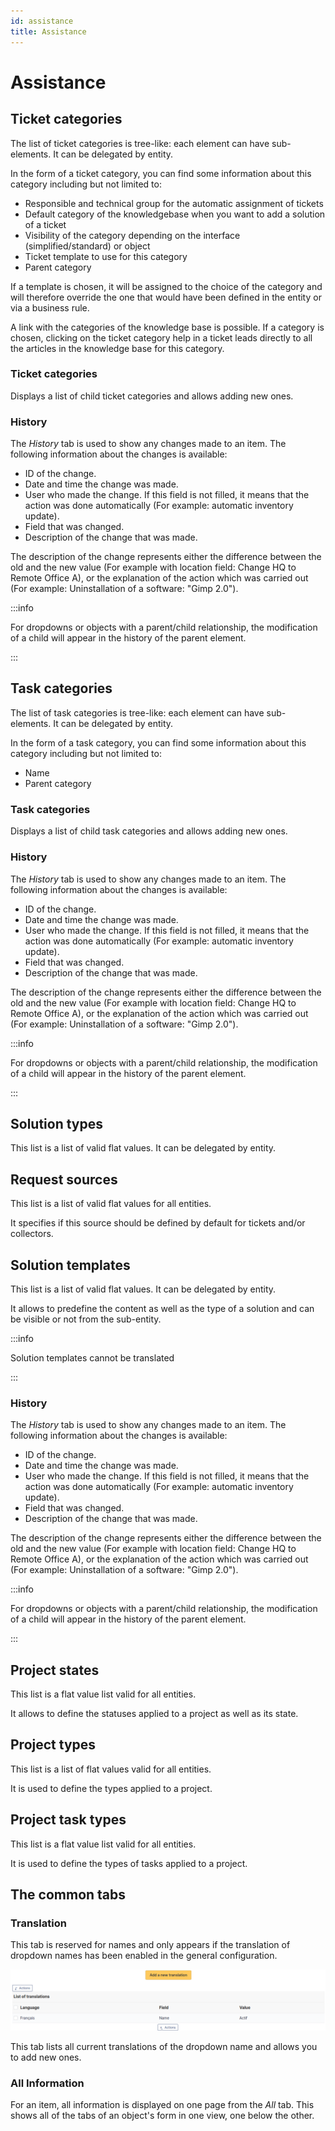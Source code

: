 ```yaml
---
id: assistance
title: Assistance
---
```


# Assistance

## Ticket categories

The list of ticket categories is tree-like: each element can have
sub-elements. It can be delegated by entity.

In the form of a ticket category, you can find some information about
this category including but not limited to:

- Responsible and technical group for the automatic assignment of
  tickets
- Default category of the knowledgebase when you want to add a solution
  of a ticket
- Visibility of the category depending on the interface
  (simplified/standard) or object
- Ticket template to use for this category
- Parent category

If a template is chosen, it will be assigned to the choice of the
category and will therefore override the one that would have been
defined in the entity or via a business rule.

A link with the categories of the knowledge base is possible. If a
category is chosen, clicking on the ticket category help in a ticket
leads directly to all the articles in the knowledge base for this
category.

### Ticket categories

Displays a list of child ticket categories and allows adding new ones.

### History

The *History* tab is used to show any changes made to an item. The
following information about the changes is available:

- ID of the change.
- Date and time the change was made.
- User who made the change. If this field is not filled, it means that
  the action was done automatically (For example: automatic inventory
  update).
- Field that was changed.
- Description of the change that was made.

The description of the change represents either the difference between
the old and the new value (For example with location field: Change HQ to
Remote Office A), or the explanation of the action which was carried out
(For example: Uninstallation of a software: "Gimp 2.0").

:::info

For dropdowns or objects with a parent/child relationship, the
modification of a child will appear in the history of the parent
element.

:::

## Task categories

The list of task categories is tree-like: each element can have
sub-elements. It can be delegated by entity.

In the form of a task category, you can find some information about this
category including but not limited to:

- Name
- Parent category

### Task categories

Displays a list of child task categories and allows adding new ones.

### History

The *History* tab is used to show any changes made to an item. The
following information about the changes is available:

- ID of the change.
- Date and time the change was made.
- User who made the change. If this field is not filled, it means that
  the action was done automatically (For example: automatic inventory
  update).
- Field that was changed.
- Description of the change that was made.

The description of the change represents either the difference between
the old and the new value (For example with location field: Change HQ to
Remote Office A), or the explanation of the action which was carried out
(For example: Uninstallation of a software: "Gimp 2.0").

:::info

For dropdowns or objects with a parent/child relationship, the
modification of a child will appear in the history of the parent
element.

:::

## Solution types

This list is a list of valid flat values. It can be delegated by entity.

## Request sources

This list is a list of valid flat values for all entities.

It specifies if this source should be defined by default for tickets
and/or collectors.

## Solution templates

This list is a list of valid flat values. It can be delegated by entity.

It allows to predefine the content as well as the type of a solution and
can be visible or not from the sub-entity.

:::info

Solution templates cannot be translated

:::

### History

The *History* tab is used to show any changes made to an item. The
following information about the changes is available:

- ID of the change.
- Date and time the change was made.
- User who made the change. If this field is not filled, it means that
  the action was done automatically (For example: automatic inventory
  update).
- Field that was changed.
- Description of the change that was made.

The description of the change represents either the difference between
the old and the new value (For example with location field: Change HQ to
Remote Office A), or the explanation of the action which was carried out
(For example: Uninstallation of a software: "Gimp 2.0").

:::info

For dropdowns or objects with a parent/child relationship, the
modification of a child will appear in the history of the parent
element.

:::

## Project states

This list is a flat value list valid for all entities.

It allows to define the statuses applied to a project as well as its
state.

## Project types

This list is a list of flat values valid for all entities.

It is used to define the types applied to a project.

## Project task types

This list is a flat value list valid for all entities.

It is used to define the types of tasks applied to a project.

## The common tabs

### Translation

This tab is reserved for names and only appears if the translation of
dropdown names has been enabled in the general configuration.

![Dropdown translation tab](../images/dropdown_translation.png)

This tab lists all current translations of the dropdown name and allows
you to add new ones.

### All Information

For an item, all information is displayed on one page from the *All*
tab. This shows all of the tabs of an object's form in one view, one
below the other.
